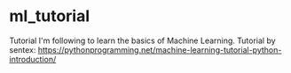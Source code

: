 # ml_tutorial
Tutorial I'm following to learn the basics of Machine Learning. Tutorial by sentex: https://pythonprogramming.net/machine-learning-tutorial-python-introduction/
